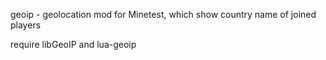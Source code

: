 geoip - geolocation mod for Minetest, which show country name of joined players

require libGeoIP and lua-geoip
